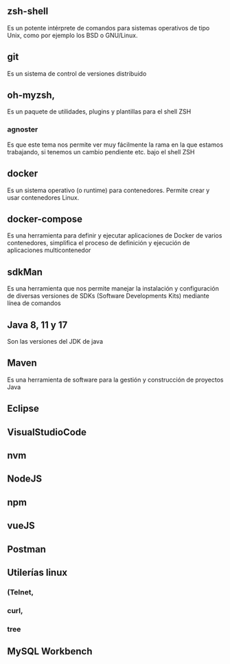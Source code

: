 ## zsh-shell
Es un potente intérprete de comandos para sistemas operativos de tipo Unix, como por ejemplo los BSD o GNU/Linux.
## git
Es un sistema de control de versiones distribuido
## oh-myzsh, 
Es un paquete de utilidades, plugins y plantillas para el shell ZSH
### agnoster
Es que este tema nos permite ver muy fácilmente la rama en la que estamos trabajando, si tenemos un cambio pendiente etc. bajo el shell ZSH
## docker
Es un sistema operativo (o runtime) para contenedores. Permite crear y usar contenedores Linux.
## docker-compose
Es una herramienta para definir y ejecutar aplicaciones de Docker de varios contenedores, simplifica el proceso de definición y ejecución de aplicaciones multicontenedor
## sdkMan
Es una herramienta que nos permite manejar la instalación y configuración de diversas versiones de SDKs (Software Developments Kits) mediante línea de comandos
## Java 8, 11 y 17
Son las versiones del JDK de java
## Maven
Es una herramienta de software para la gestión y construcción de proyectos Java
## Eclipse
## VisualStudioCode
## nvm
## NodeJS
## npm
## vueJS
## Postman
## Utilerías linux 
### (Telnet, 
### curl, 
### tree
## MySQL Workbench

